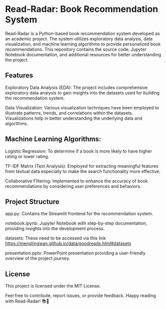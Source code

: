 # Read-Radar: Book Recommendation System
Read-Radar is a Python-based book recommendation system developed as an academic project. The system utilizes exploratory data analysis, data visualization, and machine learning algorithms to provide personalized book recommendations. This repository contains the source code, Jupyter Notebook documentation, and additional resources for better understanding the project.

## Features
Exploratory Data Analysis (EDA): The project includes comprehensive exploratory data analysis to gain insights into the datasets used for building the recommendation system.

Data Visualization: Various visualization techniques have been employed to illustrate patterns, trends, and correlations within the datasets. Visualizations help in better understanding the underlying data and algorithms.

## Machine Learning Algorithms:
Logistic Regression: To determine if a book is more likely to have higher rating or lower rating.

TF-IDF Matrix (Text Analysis): Employed for extracting meaningful features from textual data especially to make the search functionality more effective.

Collaborative Filtering: Implemented to enhance the accuracy of book recommendations by considering user preferences and behaviors.

## Project Structure
app.py: Contains the Streamlit frontend for the recommendation system.

notebook.ipynb: Jupyter Notebook with step-by-step documentation, providing insights into the development process.

datasets: These need to be accessed via this link https://mengtingwan.github.io/data/goodreads.html#datasets

presentation.pptx: PowerPoint presentation providing a user-friendly overview of the project journey.

## License
This project is licensed under the MIT License.

Feel free to contribute, report issues, or provide feedback. Happy reading with Read-Radar! 📚🚀
